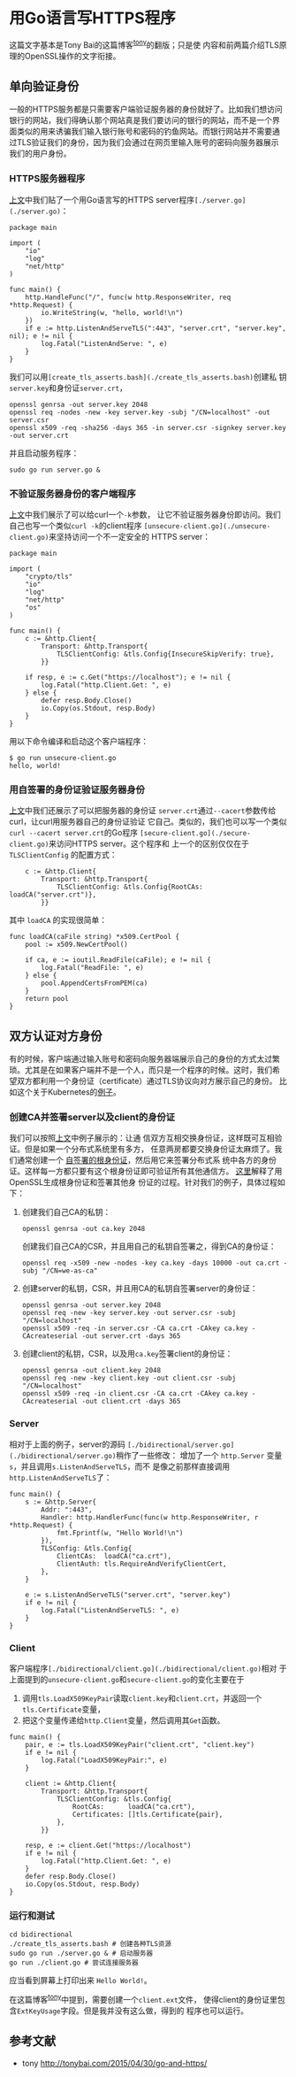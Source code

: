 # 用Go语言写HTTPS程序

这篇文字基本是Tony Bai的这篇博客<sup>[tony](#tony)</sup>的翻版；只是使
内容和前两篇介绍TLS原理的OpenSSL操作的文字衔接。

## 单向验证身份

一般的HTTPS服务都是只需要客户端验证服务器的身份就好了。比如我们想访问
银行的网站，我们得确认那个网站真是我们要访问的银行的网站，而不是一个界
面类似的用来诱骗我们输入银行账号和密码的钓鱼网站。而银行网站并不需要通
过TLS验证我们的身份，因为我们会通过在网页里输入账号的密码向服务器展示
我们的用户身份。

### HTTPS服务器程序

[上文](./openssl.md#https-server)中我们贴了一个用Go语言写的HTTPS
server程序`[./server.go](./server.go)`：

```
package main

import (
	"io"
	"log"
	"net/http"
)

func main() {
	http.HandleFunc("/", func(w http.ResponseWriter, req *http.Request) {
		io.WriteString(w, "hello, world!\n")
	})
	if e := http.ListenAndServeTLS(":443", "server.crt", "server.key", nil); e != nil {
		log.Fatal("ListenAndServe: ", e)
	}
}
```

我们可以用`[create_tls_asserts.bash](./create_tls_asserts.bash)`创建私
钥 `server.key`和身份证`server.crt`，

```
openssl genrsa -out server.key 2048
openssl req -nodes -new -key server.key -subj "/CN=localhost" -out server.csr
openssl x509 -req -sha256 -days 365 -in server.csr -signkey server.key -out server.crt
```

并且启动服务程序：

```
sudo go run server.go &
```

### 不验证服务器身份的客户端程序

[上文](./openssl.md#https-server)中我们展示了可以给curl一个`-k`参数，
让它不验证服务器身份即访问。我们自己也写一个类似`curl -k`的client程序
`[unsecure-client.go](./unsecure-client.go)`来坚持访问一个不一定安全的
HTTPS server：

```
package main

import (
	"crypto/tls"
	"io"
	"log"
	"net/http"
	"os"
)

func main() {
	c := &http.Client{
		Transport: &http.Transport{
			TLSClientConfig: &tls.Config{InsecureSkipVerify: true},
		}}

	if resp, e := c.Get("https://localhost"); e != nil {
		log.Fatal("http.Client.Get: ", e)
	} else {
		defer resp.Body.Close()
		io.Copy(os.Stdout, resp.Body)
	}
}
```

用以下命令编译和启动这个客户端程序：

```
$ go run unsecure-client.go
hello, world!
```

### 用自签署的身份证验证服务器身份

[上文](./openssl.md#https-server)中我们还展示了可以把服务器的身份证
`server.crt`通过`--cacert`参数传给curl，让curl用服务器自己的身份证验证
它自己。类似的，我们也可以写一个类似`curl --cacert server.crt`的Go程序
`[secure-client.go](./secure-client.go)`来访问HTTPS server。这个程序和
上一个的区别仅仅在于 `TLSClientConfig` 的配置方式：

```
	c := &http.Client{
		Transport: &http.Transport{
			TLSClientConfig: &tls.Config{RootCAs: loadCA("server.crt")},
		}}
```

其中 `loadCA` 的实现很简单：

```
func loadCA(caFile string) *x509.CertPool {
	pool := x509.NewCertPool()

	if ca, e := ioutil.ReadFile(caFile); e != nil {
		log.Fatal("ReadFile: ", e)
	} else {
		pool.AppendCertsFromPEM(ca)
	}
	return pool
}
```

## 双方认证对方身份

有的时候，客户端通过输入账号和密码向服务器端展示自己的身份的方式太过繁
琐。尤其是在如果客户端并不是一个人，而只是一个程序的时候。这时，我们希
望双方都利用一个身份证（certificate）通过TLS协议向对方展示自己的身份。
比如这个关于Kubernetes的[例子](./tls.md#双方认证)。

### 创建CA并签署server以及client的身份证

我们可以按照[上文](#用自签署的身份证验证服务器身份)中例子展示的：让通
信双方互相交换身份证，这样既可互相验证。但是如果一个分布式系统里有多方，
任意两房都要交换身份证太麻烦了。我们通常创建一个
[自签署的根身份证](./tls.md#根身份证和自签名)，然后用它来签署分布式系
统中各方的身份证。这样每一方都只要有这个根身份证即可验证所有其他通信方。
[这里](./openssl.md#签署身份证)解释了用OpenSSL生成根身份证和签署其他身
份证的过程。针对我们的例子，具体过程如下：

1. 创建我们自己CA的私钥：

   ```
   openssl genrsa -out ca.key 2048
   ```

   创建我们自己CA的CSR，并且用自己的私钥自签署之，得到CA的身份证：

   ```
   openssl req -x509 -new -nodes -key ca.key -days 10000 -out ca.crt -subj "/CN=we-as-ca"
   ```

1. 创建server的私钥，CSR，并且用CA的私钥自签署server的身份证：

   ```
   openssl genrsa -out server.key 2048
   openssl req -new -key server.key -out server.csr -subj "/CN=localhost"
   openssl x509 -req -in server.csr -CA ca.crt -CAkey ca.key -CAcreateserial -out server.crt -days 365
   ```

1. 创建client的私钥，CSR，以及用`ca.key`签署client的身份证：

   ```
   openssl genrsa -out client.key 2048
   openssl req -new -key client.key -out client.csr -subj "/CN=localhost"
   openssl x509 -req -in client.csr -CA ca.crt -CAkey ca.key -CAcreateserial -out client.crt -days 365
   ```
   
### Server

相对于上面的例子，server的源码
`[./bidirectional/server.go](./bidirectional/server.go)`稍作了一些修改：
增加了一个 `http.Server` 变量`s`，并且调用`s.ListenAndServeTLS`，而不
是像之前那样直接调用`http.ListenAndServeTLS`了：

```
func main() {
	s := &http.Server{
		Addr: ":443",
		Handler: http.HandlerFunc(func(w http.ResponseWriter, r *http.Request) {
			fmt.Fprintf(w, "Hello World!\n")
		}),
		TLSConfig: &tls.Config{
			ClientCAs:  loadCA("ca.crt"),
			ClientAuth: tls.RequireAndVerifyClientCert,
		},
	}

	e := s.ListenAndServeTLS("server.crt", "server.key")
	if e != nil {
		log.Fatal("ListenAndServeTLS: ", e)
	}
}
```

### Client

客户端程序`[./bidirectional/client.go](./bidirectional/client.go)`相对
于上面提到的`unsecure-client.go`和`secure-client.go`的变化主要在于

1. 调用`tls.LoadX509KeyPair`读取`client.key`和`client.crt`，并返回一个
   `tls.Certificate`变量，
1. 把这个变量传递给`http.Client`变量，然后调用其`Get`函数。

```
func main() {
	pair, e := tls.LoadX509KeyPair("client.crt", "client.key")
	if e != nil {
		log.Fatal("LoadX509KeyPair:", e)
	}

	client := &http.Client{
		Transport: &http.Transport{
			TLSClientConfig: &tls.Config{
				RootCAs:      loadCA("ca.crt"),
				Certificates: []tls.Certificate{pair},
			},
		}}

	resp, e := client.Get("https://localhost")
	if e != nil {
		log.Fatal("http.Client.Get: ", e)
	}
	defer resp.Body.Close()
	io.Copy(os.Stdout, resp.Body)
}
```


### 运行和测试

```
cd bidirectional
./create_tls_asserts.bash # 创建各种TLS资源
sudo go run ./server.go & # 启动服务器
go run ./client.go # 尝试连接服务器
```

应当看到屏幕上打印出来 `Hello World!`。

在这篇博客<sup>[tony](#tony)</sup>中提到，需要创建一个`client.ext`文件，
使得client的身份证里包含`ExtKeyUsage`字段。但是我并没有这么做，得到的
程序也可以运行。

## 参考文献

- <a name=tony>tony</a> http://tonybai.com/2015/04/30/go-and-https/
